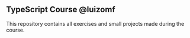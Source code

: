 ## TypeScript Course @luizomf
This repository contains all exercises and small projects made during the course.
